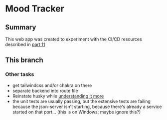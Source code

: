 # Mood Tracker

## Summary

This web app was created to experiment with the CI/CD resources described in [part 11](https://fullstackopen.com/en/part11)

## This branch

### Other tasks

- get tailwindcss and/or chakra on there
- separate backend into route file
- Reinstate husky while [understanding it more](https://typicode.github.io/husky/get-started.html)
- the unit tests are usually passing, but the extensive tests are failing because the json-server isn't starting, because there's already a service started on that port... (this is on Windows; maybe ignore this?)
